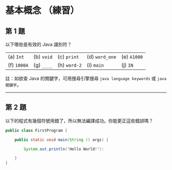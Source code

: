 # 基本概念 （練習）

## 第 1 題

以下哪些是有效的 Java 識別符？

|  |  |  |  |  |
|--|--|--|--|--|
| (a) `Int` | (b) `void`   | (c) `print`  | (d) `word_one` | (e) `A1000`   |
| (f) `1000A` | (g) `____` | (h) `word-2` | (i) `main` | (j) `IN` |

註：如欲查 Java 的關鍵字，可用搜尋引擎搜尋  `java language keywords` 或 `java 關鍵字`。

---
## 第 2 題

以下的程式有幾個符號用錯了，所以無法編譯成功。你能更正這些錯誤嗎？
```java
public class FirstProgram {

    public static void main(String () args) {

        System.out.println('Hello World!'):

    }
}
```

